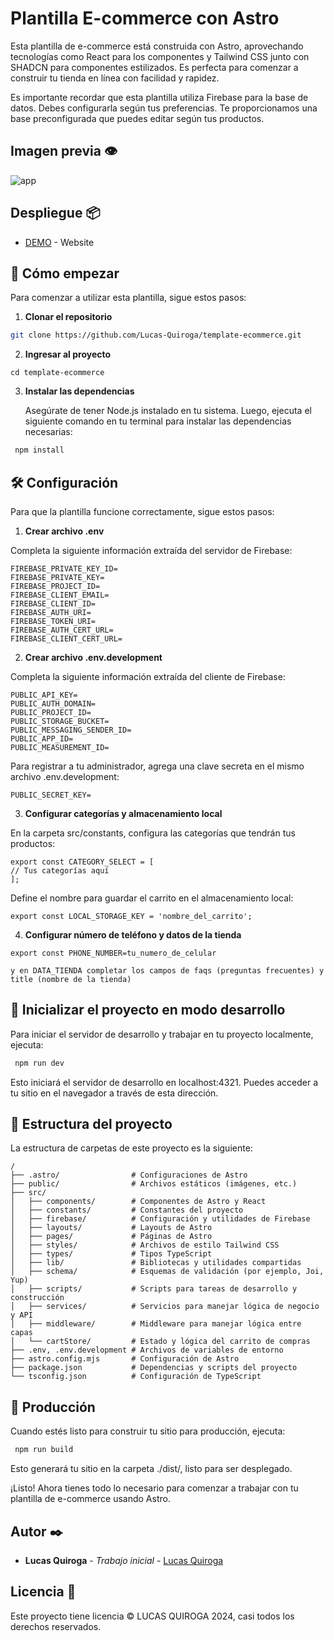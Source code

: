 # Plantilla E-commerce con Astro

Esta plantilla de e-commerce está construida con Astro, aprovechando tecnologías como React para los componentes y Tailwind CSS junto con SHADCN para componentes estilizados. Es perfecta para comenzar a construir tu tienda en línea con facilidad y rapidez.

Es importante recordar que esta plantilla utiliza Firebase para la base de datos. Debes configurarla según tus preferencias. Te proporcionamos una base preconfigurada que puedes editar según tus productos.

## Imagen previa 👁

![app](https://res.cloudinary.com/dncmrwppr/image/upload/v1721185820/131shots_so_cmzoqs.png)

## Despliegue 📦

- [DEMO](https://template-ecommerce-rosy.vercel.app/) - Website

## 🚀 Cómo empezar

Para comenzar a utilizar esta plantilla, sigue estos pasos:

1. **Clonar el repositorio**

```sh
git clone https://github.com/Lucas-Quiroga/template-ecommerce.git
```

2. **Ingresar al proyecto**

```text
cd template-ecommerce
```

3. **Instalar las dependencias**

   Asegúrate de tener Node.js instalado en tu sistema. Luego, ejecuta el siguiente comando en tu terminal para instalar las dependencias necesarias:

```sh
 npm install
```

## 🛠️ Configuración

Para que la plantilla funcione correctamente, sigue estos pasos:

1. **Crear archivo .env**

Completa la siguiente información extraída del servidor de Firebase:

```text
FIREBASE_PRIVATE_KEY_ID=
FIREBASE_PRIVATE_KEY=
FIREBASE_PROJECT_ID=
FIREBASE_CLIENT_EMAIL=
FIREBASE_CLIENT_ID=
FIREBASE_AUTH_URI=
FIREBASE_TOKEN_URI=
FIREBASE_AUTH_CERT_URL=
FIREBASE_CLIENT_CERT_URL=
```

2. **Crear archivo .env.development**

Completa la siguiente información extraída del cliente de Firebase:

```text
PUBLIC_API_KEY=
PUBLIC_AUTH_DOMAIN=
PUBLIC_PROJECT_ID=
PUBLIC_STORAGE_BUCKET=
PUBLIC_MESSAGING_SENDER_ID=
PUBLIC_APP_ID=
PUBLIC_MEASUREMENT_ID=
```

Para registrar a tu administrador, agrega una clave secreta en el mismo archivo .env.development:

```text
PUBLIC_SECRET_KEY=
```

3. **Configurar categorías y almacenamiento local**

En la carpeta src/constants, configura las categorías que tendrán tus productos:

```text
export const CATEGORY_SELECT = [
// Tus categorías aquí
];
```

Define el nombre para guardar el carrito en el almacenamiento local:

```text
export const LOCAL_STORAGE_KEY = 'nombre_del_carrito';
```

4. **Configurar número de teléfono y datos de la tienda**

```text
export const PHONE_NUMBER=tu_numero_de_celular

y en DATA_TIENDA completar los campos de faqs (preguntas frecuentes) y title (nombre de la tienda)
```

## 🚀 Inicializar el proyecto en modo desarrollo

Para iniciar el servidor de desarrollo y trabajar en tu proyecto localmente, ejecuta:

```sh
 npm run dev
```

Esto iniciará el servidor de desarrollo en localhost:4321. Puedes acceder a tu sitio en el navegador a través de esta dirección.

## 📁 Estructura del proyecto

La estructura de carpetas de este proyecto es la siguiente:

```text
/
├── .astro/                # Configuraciones de Astro
├── public/                # Archivos estáticos (imágenes, etc.)
├── src/
│   ├── components/        # Componentes de Astro y React
│   ├── constants/         # Constantes del proyecto
│   ├── firebase/          # Configuración y utilidades de Firebase
│   ├── layouts/           # Layouts de Astro
│   ├── pages/             # Páginas de Astro
│   ├── styles/            # Archivos de estilo Tailwind CSS
│   ├── types/             # Tipos TypeScript
│   ├── lib/               # Bibliotecas y utilidades compartidas
│   ├── schema/            # Esquemas de validación (por ejemplo, Joi, Yup)
│   ├── scripts/           # Scripts para tareas de desarrollo y construcción
│   ├── services/          # Servicios para manejar lógica de negocio y API
│   ├── middleware/        # Middleware para manejar lógica entre capas
│   └── cartStore/         # Estado y lógica del carrito de compras
├── .env, .env.development # Archivos de variables de entorno
├── astro.config.mjs       # Configuración de Astro
├── package.json           # Dependencias y scripts del proyecto
└── tsconfig.json          # Configuración de TypeScript
```

## 🛒 Producción

Cuando estés listo para construir tu sitio para producción, ejecuta:

```sh
 npm run build
```

Esto generará tu sitio en la carpeta ./dist/, listo para ser desplegado.

¡Listo! Ahora tienes todo lo necesario para comenzar a trabajar con tu plantilla de e-commerce usando Astro.

## Autor ✒️

- **Lucas Quiroga** - _Trabajo inicial_ - [Lucas Quiroga](https://github.com/Lucas-Quiroga)

## Licencia 📄

Este proyecto tiene licencia © LUCAS QUIROGA 2024, casi todos los derechos reservados.
